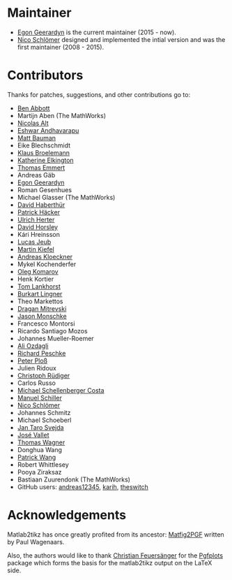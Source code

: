 # Maintainer
  * [Egon Geerardyn](https://github.com/egeerardyn) is the current maintainer (2015 - now).
  * [Nico Schlömer](https://github.com/nschloe) designed and implemented the intial version and was the first maintainer (2008 - 2015).

# Contributors
Thanks for patches, suggestions, and other contributions go to:

  * [Ben Abbott](https://github.com/bpabbott)
  * Martijn Aben (The MathWorks)
  * [Nicolas Alt](https://github.com/nalt)
  * [Eshwar Andhavarapu](https://github.com/gontadu)
  * [Matt Bauman](https://github.com/mbauman)
  * Eike Blechschmidt
  * [Klaus Broelemann](https://github.com/Broele)
  * [Katherine Elkington](https://github.com/kelkington)
  * [Thomas Emmert](https://github.com/murmlgrmpf)
  * Andreas Gäb
  * [Egon Geerardyn](https://github.com/egeerardyn)
  * Roman Gesenhues
  * Michael Glasser (The MathWorks)
  * [David Haberthür](https://github.com/habi)
  * [Patrick Häcker](https://github.com/MagicMuscleMan)
  * [Ulrich Herter](https://github.com/ulijh)
  * [David Horsley](https://github.com/widdma)
  * Kári Hreinsson
  * [Lucas Jeub](https://github.com/LJeub)
  * [Martin Kiefel](https://github.com/mkiefel)
  * [Andreas Kloeckner](https://github.com/akloeckner)
  * Mykel Kochenderfer
  * [Oleg Komarov](https://github.com/okomarov)
  * Henk Kortier
  * [Tom Lankhorst](https://github.com/tomlankhorst)
  * [Burkart Lingner](https://github.com/burkart)
  * Theo Markettos
  * [Dragan Mitrevski](https://github.com/nidrosianDeath)
  * [Jason Monschke](https://github.com/jam4375)
  * Francesco Montorsi
  * Ricardo Santiago Mozos
  * Johannes Mueller-Roemer
  * [Ali Ozdagli](https://github.com/aliirmak)
  * [Richard Peschke](https://github.com/RPeschke)
  * [Peter Ploß](https://github.com/PeterPablo)
  * Julien Ridoux
  * [Christoph Rüdiger](https://github.com/mredd)
  * Carlos Russo
  * [Michael Schellenberger Costa](https://github.com/miscco)
  * [Manuel Schiller](https://github.com/dachziegel)
  * [Nico Schlömer](https://github.com/nschloe)
  * Johannes Schmitz
  * Michael Schoeberl
  * [Jan Taro Svejda](https://github.com/JTSvejda)
  * [José Vallet](https://github.com/josombio)
  * [Thomas Wagner](https://github.com/Aikhjarto)
  * Donghua Wang
  * [Patrick Wang](https://github.com/patrickkwang)
  * Robert Whittlesey
  * Pooya Ziraksaz
  * Bastiaan Zuurendonk (The MathWorks)
  * GitHub users: [andreas12345](https://github.com/andreas12345), [karih](https://github.com/karih), [theswitch](https://github.com/theswitch)

# Acknowledgements
Matlab2tikz has once greatly profited from its ancestor: [Matfig2PGF](http://www.mathworks.com/matlabcentral/fileexchange/12962) written by Paul Wagenaars.

Also, the authors would like to thank [Christian Feuersänger](https://github.com/cfeuersaenger) for the [Pgfplots](http://pgfplots.sourceforge.net) package which forms the basis for the matlab2tikz output on the LaTeX side.
